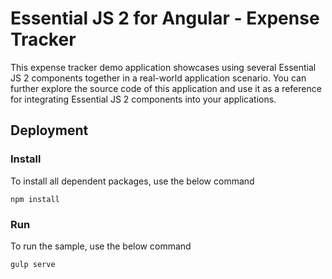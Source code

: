 # Essential JS 2 for Angular - Expense Tracker

This expense tracker demo application showcases using several Essential JS 2 components together in
a real-world application scenario. You can further explore the source code of this application and
use it as a reference for integrating Essential JS 2 components into your applications.

## Deployment

### Install

To install all dependent packages, use the below command

```
npm install
```

### Run

To run the sample, use the below command

```
gulp serve
```
